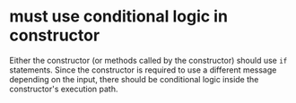# must use conditional logic in constructor

Either the constructor (or methods called by the constructor) should use `if` statements.
Since the constructor is required to use a different message depending on the input, there should be conditional logic inside the constructor's execution path.